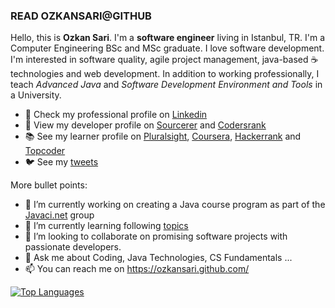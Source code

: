 ### READ OZKANSARI@GITHUB

Hello, this is **Ozkan Sari**. I'm a **software engineer** living in Istanbul, TR. I'm a Computer Engineering BSc and MSc graduate. I love software development. I'm interested in software quality, agile project management, java-based ☕ technologies and web development. In addition to working professionally, I teach *Advanced Java* and *Software Development Environment and Tools* in a University.

- 💼 Check my professional profile on [Linkedin](https://www.linkedin.com/in/ozkansari/)
- 👷 View my developer profile on [Sourcerer](https://sourcerer.io/ozkansari) and [Codersrank](https://profile.codersrank.io/user/ozkansari)
- 📚 See my learner profile on [Pluralsight](https://app.pluralsight.com/profile/ozkan-sari), [Coursera](https://www.coursera.org/user/2be002b95122d4c62d630e7c19bb8fb2), [Hackerrank](https://www.hackerrank.com/ozkansari/) and [Topcoder](https://www.topcoder.com/members/ozkansari)
- 🐦 See my [tweets](https://twitter.com/ozkan_sari)

More bullet points:

- 🔭 I’m currently working on creating a Java course program as part of the [Javaci.net](https://github.com/javaci-net) group
- 🌱 I’m currently learning following [topics](https://app.pluralsight.com/profile/ozkan-sari)
- 👯 I’m looking to collaborate on promising software projects with passionate developers.
- 💬 Ask me about Coding, Java Technologies, CS Fundamentals ...
- 📫 You can reach me on https://ozkansari.github.com/


[![Top Languages](https://github-readme-stats.vercel.app/api/top-langs/?username=ozkansari&layout=compact)](https://github.com/anuraghazra/github-readme-stats)
